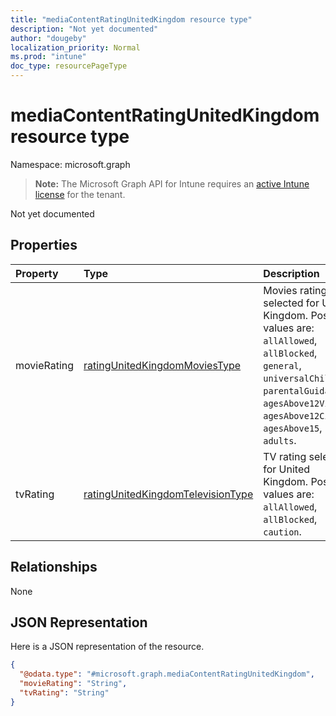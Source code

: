 ```yaml
---
title: "mediaContentRatingUnitedKingdom resource type"
description: "Not yet documented"
author: "dougeby"
localization_priority: Normal
ms.prod: "intune"
doc_type: resourcePageType
---
```


# mediaContentRatingUnitedKingdom resource type

Namespace: microsoft.graph

> **Note:** The Microsoft Graph API for Intune requires an [active Intune license](https://go.microsoft.com/fwlink/?linkid=839381) for the tenant.

Not yet documented

## Properties
|Property|Type|Description|
|:---|:---|:---|
|movieRating|[ratingUnitedKingdomMoviesType](../resources/intune-deviceconfig-ratingunitedkingdommoviestype.md)|Movies rating selected for United Kingdom. Possible values are: `allAllowed`, `allBlocked`, `general`, `universalChildren`, `parentalGuidance`, `agesAbove12Video`, `agesAbove12Cinema`, `agesAbove15`, `adults`.|
|tvRating|[ratingUnitedKingdomTelevisionType](../resources/intune-deviceconfig-ratingunitedkingdomtelevisiontype.md)|TV rating selected for United Kingdom. Possible values are: `allAllowed`, `allBlocked`, `caution`.|

## Relationships
None

## JSON Representation
Here is a JSON representation of the resource.
<!-- {
  "blockType": "resource",
  "@odata.type": "microsoft.graph.mediaContentRatingUnitedKingdom"
}
-->
``` json
{
  "@odata.type": "#microsoft.graph.mediaContentRatingUnitedKingdom",
  "movieRating": "String",
  "tvRating": "String"
}
```









